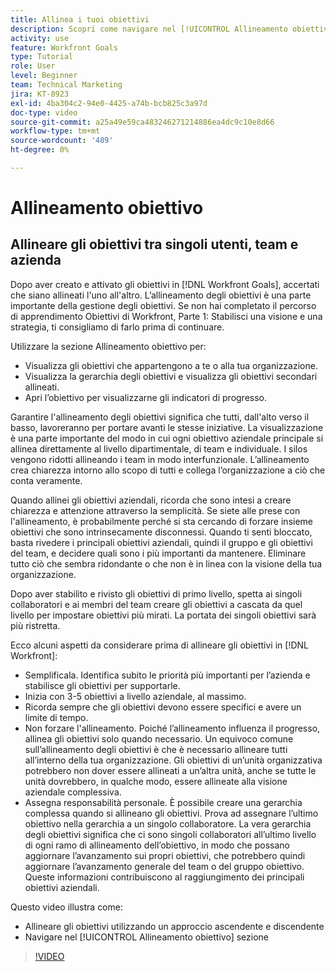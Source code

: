 ```yaml
---
title: Allinea i tuoi obiettivi
description: Scopri come navigare nel [!UICONTROL Allineamento obiettivo] pagina in [!DNL Goals].
activity: use
feature: Workfront Goals
type: Tutorial
role: User
level: Beginner
team: Technical Marketing
jira: KT-8923
exl-id: 4ba304c2-94e0-4425-a74b-bcb825c3a97d
doc-type: video
source-git-commit: a25a49e59ca483246271214886ea4dc9c10e8d66
workflow-type: tm+mt
source-wordcount: '489'
ht-degree: 0%

---
```


# Allineamento obiettivo

## Allineare gli obiettivi tra singoli utenti, team e azienda

Dopo aver creato e attivato gli obiettivi in [!DNL Workfront Goals], accertati che siano allineati l&#39;uno all&#39;altro. L’allineamento degli obiettivi è una parte importante della gestione degli obiettivi. Se non hai completato il percorso di apprendimento Obiettivi di Workfront, Parte 1: Stabilisci una visione e una strategia, ti consigliamo di farlo prima di continuare.

<!--Insert link to LP 1, above -->

Utilizzare la sezione Allineamento obiettivo per:

* Visualizza gli obiettivi che appartengono a te o alla tua organizzazione.
* Visualizza la gerarchia degli obiettivi e visualizza gli obiettivi secondari allineati.
* Apri l’obiettivo per visualizzarne gli indicatori di progresso.

Garantire l&#39;allineamento degli obiettivi significa che tutti, dall&#39;alto verso il basso, lavoreranno per portare avanti le stesse iniziative. La visualizzazione è una parte importante del modo in cui ogni obiettivo aziendale principale si allinea direttamente al livello dipartimentale, di team e individuale. I silos vengono ridotti allineando i team in modo interfunzionale. L’allineamento crea chiarezza intorno allo scopo di tutti e collega l’organizzazione a ciò che conta veramente.

Quando allinei gli obiettivi aziendali, ricorda che sono intesi a creare chiarezza e attenzione attraverso la semplicità. Se siete alle prese con l&#39;allineamento, è probabilmente perché si sta cercando di forzare insieme obiettivi che sono intrinsecamente disconnessi. Quando ti senti bloccato, basta rivedere i principali obiettivi aziendali, quindi il gruppo e gli obiettivi del team, e decidere quali sono i più importanti da mantenere. Eliminare tutto ciò che sembra ridondante o che non è in linea con la visione della tua organizzazione.

Dopo aver stabilito e rivisto gli obiettivi di primo livello, spetta ai singoli collaboratori e ai membri del team creare gli obiettivi a cascata da quel livello per impostare obiettivi più mirati. La portata dei singoli obiettivi sarà più ristretta.

<!-- Pro-tips graphic -->

Ecco alcuni aspetti da considerare prima di allineare gli obiettivi in [!DNL Workfront]:

* Semplificala. Identifica subito le priorità più importanti per l’azienda e stabilisce gli obiettivi per supportarle.
* Inizia con 3-5 obiettivi a livello aziendale, al massimo.
* Ricorda sempre che gli obiettivi devono essere specifici e avere un limite di tempo.
* Non forzare l&#39;allineamento. Poiché l’allineamento influenza il progresso, allinea gli obiettivi solo quando necessario. Un equivoco comune sull’allineamento degli obiettivi è che è necessario allineare tutti all’interno della tua organizzazione. Gli obiettivi di un’unità organizzativa potrebbero non dover essere allineati a un’altra unità, anche se tutte le unità dovrebbero, in qualche modo, essere allineate alla visione aziendale complessiva.
* Assegna responsabilità personale. È possibile creare una gerarchia complessa quando si allineano gli obiettivi. Prova ad assegnare l’ultimo obiettivo nella gerarchia a un singolo collaboratore. La vera gerarchia degli obiettivi significa che ci sono singoli collaboratori all’ultimo livello di ogni ramo di allineamento dell’obiettivo, in modo che possano aggiornare l’avanzamento sui propri obiettivi, che potrebbero quindi aggiornare l’avanzamento generale del team o del gruppo obiettivo. Queste informazioni contribuiscono al raggiungimento dei principali obiettivi aziendali.

Questo video illustra come:

* Allineare gli obiettivi utilizzando un approccio ascendente e discendente
* Navigare nel [!UICONTROL Allineamento obiettivo] sezione

>[!VIDEO](https://video.tv.adobe.com/v/335195/?quality=12&learn=on)
